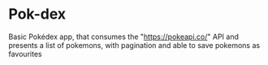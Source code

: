 # Pok-dex
Basic Pokédex app, that consumes the "https://pokeapi.co/" API and presents a list of pokemons, with pagination and able to save pokemons as favourites
